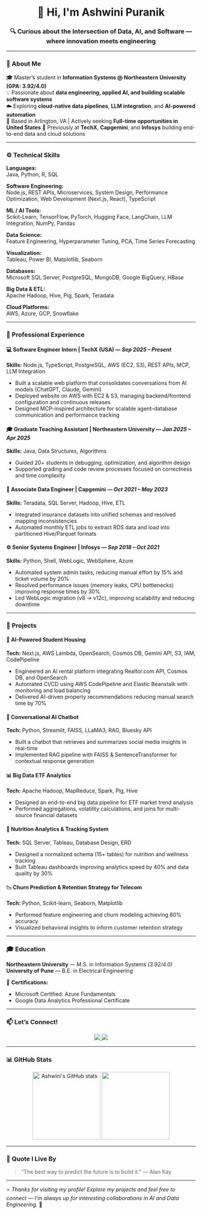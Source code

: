 <!-- Header -->
<h1 align="center">👋 Hi, I'm Ashwini Puranik</h1>
<h3 align="center">🔍 Curious about the Intersection of Data, AI, and Software — where innovation meets engineering</h3>

---
### 🧠 About Me

🎓 Master’s student in **Information Systems @ Northeastern University (GPA: 3.92/4.0)**  
💡 Passionate about **data engineering, applied AI, and building scalable software systems**  
☁️ Exploring **cloud-native data pipelines**, **LLM integration**, and **AI-powered automation**  
📍 Based in Arlington, VA | Actively seeking **Full-time opportunities in United States**
🧩 Previously at **TechX**, **Capgemini**, and **Infosys** building end-to-end data and cloud solutions  

---


### ⚙️ Technical Skills

**Languages:**  
Java, Python, R, SQL  

**Software Engineering:**  
Node.js, REST APIs, Microservices, System Design, Performance Optimization, Web Development (Next.js, React), TypeScript  

**ML / AI Tools:**  
Scikit-Learn, TensorFlow, PyTorch, Hugging Face, LangChain, LLM Integration, NumPy, Pandas  

**Data Science:**  
Feature Engineering, Hyperparameter Tuning, PCA, Time Series Forecasting  

**Visualization:**  
Tableau, Power BI, Matplotlib, Seaborn  

**Databases:**  
Microsoft SQL Server, PostgreSQL, MongoDB, Google BigQuery, HBase  

**Big Data & ETL:**  
Apache Hadoop, Hive, Pig, Spark, Teradata  

**Cloud Platforms:**  
AWS, Azure, GCP, Snowflake  

---

### 💼 Professional Experience

#### 💻 Software Engineer Intern | TechX (USA) — *Sep 2025 – Present*  
**Skills:** Node.js, TypeScript, PostgreSQL, AWS (EC2, S3), REST APIs, MCP, LLM Integration  
- Built a scalable web platform that consolidates conversations from AI models (ChatGPT, Claude, Gemini)  
- Deployed website on AWS with EC2 & S3, managing backend/frontend configuration and continuous releases  
- Designed MCP-inspired architecture for scalable agent–database communication and performance tracking  

#### 🎓 Graduate Teaching Assistant | Northeastern University — *Jan 2025 – Apr 2025*  
**Skills:** Java, Data Structures, Algorithms  
- Guided 20+ students in debugging, optimization, and algorithm design  
- Supported grading and code review processes focused on correctness and time complexity  

#### 🧩 Associate Data Engineer | Capgemini — *Oct 2021 – May 2023*  
**Skills:** Teradata, SQL Server, Hadoop, Hive, ETL  
- Integrated insurance datasets into unified schemas and resolved mapping inconsistencies  
- Automated monthly ETL jobs to extract RDS data and load into partitioned Hive/Parquet formats  

#### ⚙️ Senior Systems Engineer | Infosys — *Sep 2018 – Oct 2021*  
**Skills:** Python, Shell, WebLogic, WebSphere, Azure  
- Automated system admin tasks, reducing manual effort by 15% and ticket volume by 20%  
- Resolved performance issues (memory leaks, CPU bottlenecks) improving response times by 30%  
- Led WebLogic migration (v8 → v12c), improving scalability and reducing downtime  

---

### 🚀 Projects

#### 🏡 AI-Powered Student Housing  
**Tech:** Next.js, AWS Lambda, OpenSearch, Cosmos DB, Gemini API, S3, IAM, CodePipeline  
- Engineered an AI rental platform integrating Realtor.com API, Cosmos DB, and OpenSearch  
- Automated CI/CD using AWS CodePipeline and Elastic Beanstalk with monitoring and load balancing  
- Delivered AI-driven property recommendations reducing manual search time by 70%  

#### 🧠 Conversational AI Chatbot  
**Tech:** Python, Streamlit, FAISS, LLaMA3, RAG, Bluesky API  
- Built a chatbot that retrieves and summarizes social media insights in real-time  
- Implemented RAG pipeline with FAISS & SentenceTransformer for contextual response generation  

#### 📊 Big Data ETF Analytics  
**Tech:** Apache Hadoop, MapReduce, Spark, Pig, Hive  
- Designed an end-to-end big data pipeline for ETF market trend analysis  
- Performed aggregations, volatility calculations, and joins for multi-source financial datasets  

#### 🍎 Nutrition Analytics & Tracking System  
**Tech:** SQL Server, Tableau, Database Design, ERD  
- Designed a normalized schema (15+ tables) for nutrition and wellness tracking  
- Built Tableau dashboards improving analytics speed by 40% and data quality by 30%  

#### 📉 Churn Prediction & Retention Strategy for Telecom  
**Tech:** Python, Scikit-learn, Seaborn, Matplotlib  
- Performed feature engineering and churn modeling achieving 80% accuracy  
- Visualized behavioral insights to inform customer retention strategy  

---

### 🎓 Education

**Northeastern University** — M.S. in Information Systems *(3.92/4.0)*  
**University of Pune** — B.E. in Electrical Engineering  

📜 **Certifications:**  
- Microsoft Certified: Azure Fundamentals  
- Google Data Analytics Professional Certificate  

---

### 📫 Let’s Connect!

<p align="center">
  <a href="mailto:ashwinipuranik30@gmail.com">
    <img src="https://img.shields.io/badge/Email-ashwinipuranik30%40gmail.com-red?style=for-the-badge&logo=gmail" />
  </a>
  <a href="https://www.linkedin.com/in/puranik-ashwini/" target="_blank">
    <img src="https://img.shields.io/badge/LinkedIn-Ashwini%20Puranik-blue?style=for-the-badge&logo=linkedin" />
  </a>
</p>

---

### 📊 GitHub Stats

<p align="center">
  <img src="https://github-readme-stats.vercel.app/api?username=Ashwinipuranik30&show_icons=true&theme=tokyonight" alt="Ashwini's GitHub stats" height="180px"/>
  <img src="https://github-readme-stats.vercel.app/api/top-langs/?username=Ashwinipuranik30&layout=compact&theme=tokyonight" height="180px"/>
</p>

---

### 💬 Quote I Live By

> “The best way to predict the future is to build it.” — Alan Kay

---

⭐ *Thanks for visiting my profile! Explore my projects and feel free to connect — I’m always up for interesting collaborations in AI and Data Engineering.* 🌟
